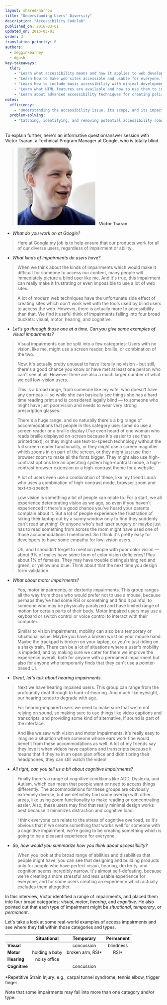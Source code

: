 ```yaml
---
layout: shared/narrow
title: "Understanding Users' Diversity"
description: "Accessibility Codelab"
published_on: 2016-03-01
updated_on: 2016-03-01
order: 3
translation_priority: 0
authors:
  - megginkearney
  - dgash
key-takeaways:
  tldr: 
    - "Learn what accessibility means and how it applies to web development."
    - "Learn how to make web sites accessible and usable for everyone."
    - "Learn how to include basic accessibility with minimal development impace."
    - "Learn what HTML features are available and how to use them to improve accessibility."
    - "Learn about advanced accessibility techniques for creating polished accessibility experiences."
notes:
  efficiency:
    - "Understanding the accessibility issue, its scope, and its impact can make you a better web developer."
  problem-solving:
    - "Catching, identifying, and removing potential accessibility roadblocks before they happen can improve your development process and reduce maintenance requirements."
---
```


To explain further, here's an informative question/answer session with Victor Tsaran, a Technical Program Manager at Google, who is totally blind.

>![Victor Tsaran](imgs/victor_tsaran.jpg)&nbsp;&nbsp;&nbsp;**Victor Tsaran**

 - *What do you work on at Google?*
>Here at Google my job is to help ensure that our products work for all of our diverse users, regardless of impairment or ability.

 - *What kinds of impairments do users have?*
>When we think about the kinds of impairments which would make it difficult for someone to access our content, many people will immediately picture a blind user like me. And it's true, this impairment can really make it frustrating or even impossible to use a lot of web sites.
>
>A lot of modern web techniques have the unfortunate side effect of creating sites which don't work well with the tools used by blind users to access the web. However, there is actually more to accessibility than that. We find it useful think of impairments falling into four broad buckets: visual, motor, hearing, and cognitive.

 - *Let's go through those one at a time. Can you give some examples of visual impairments?*
>Visual impairments can be split into a few categories: Users with no vision, like me, might use a screen reader, braille, or combination of the two.
>
>Now, it's actually pretty unusual to have literally no vision - but still, there's a good chance you know or have met at least one person who can't see at all. However there are also a much larger number of what we call low-vision users.
>
>This is a broad range, from someone like my wife, who doesn't have any corneas &mdash; so while she can basically see things she has a hard time reading print and is considered legally blind &mdash; to someone who might have just poor vision and needs to wear very strong prescription glasses.
>
>There's a huge range, and so naturally there's a big range of accommodations that people in this category use: some do use a screen reader or a braille display (I've even heard of one woman who reads braille displayed on-screen because it's easier to see than printed text), or they might use text-to-speech technology without the full screen reader functionality, or they might use a screen magnifier which zooms in on part of the screen, or they might just use their browser zoom to make all the fonts bigger. They might also use high-contrast options like an operating system high-contrast mode, a high-contrast browser extension or a high-contrast theme for a website. 
>
>A lot of users even use a combination of these, like my friend Laura who uses a combination of high-contrast mode, browser zoom and text-to-speech.
>
>Low vision is something a lot of people can relate to. For a start, we all experience deteriorating vision as we age, so even if you haven't experienced it there's a good chance you've heard your parents complain about it. But a lot of people experience the frustration of taking their laptop out by a sunny window only to find they suddenly can't read anything! Or anyone who's had laser surgery or maybe just has to read something from across the room might have used one of those accommodations I mentioned. So I think it's pretty easy for developers to have some empathy for low-vision users.
>
>Oh, and I shouldn't forget to mention people with poor color vision &mdash; about 9% of males have some form of color vision deficiency! Plus about 1% of females. They may have trouble distinguishing red and green, or yellow and blue. Think about that the next time you design form validation.

 - *What about motor impairments?*
>Yes, motor impairments, or dexterity impairments. This group ranges all the way from those who would prefer not to use a mouse, because perhaps they've had some RSI or something and find it painful, to someone who may be physically paralyzed and have limited range of motion for certain parts of their body. Motor impaired users may use a keyboard or switch control or voice control to interact with their computer.
>
>Similar to vision impairments, mobility can also be a temporary or situational issue: Maybe you have a broken wrist on your mouse hand. Maybe the trackpad is broken on your laptop, or you're just riding on a shaky train. There can be a lot of situations where a user's mobility is impeded, and by making sure we cater for them we improve the experience overall, both for anyone with a permanent impairment but also for anyone who temporarily finds that they can't use a pointer-based UI.

 - *Great, let's talk about hearing impairments.*
>Next we have hearing impaired users. This group can range from the profoundly deaf through to hard-of-hearing. And much like eyesight, our hearing tends to degrade with age.
>
>For hearing-impaired users we need to make sure that we're not relying on sound, so making sure to use things like video captions and transcripts, and providing some kind of alternative, if sound is part of the interface.
>
>And like we saw with vision and motor impairments, it's really easy to imagine a situation where someone whose ears work fine would benefit from these accommodations as well. A lot of my friends say they love it when videos have captions and transcripts because it means that if they're in an open plan office and didn't bring their headphones, they can still watch the video!

 - *All right, can you tell us a bit about cognitive impairments?*
>Finally there's a range of cognitive conditions like ADD, Dyslexia, and Autism, which can mean that people want or need to access things differently. The accommodations for these groups are obviously extremely diverse, but we definitely find some overlap with other areas, like using zoom functionality to make reading or concentrating easier. Also, these users may find that really minimal design works best because it minimizes distraction and cognitive load. 
>
>I think everyone can relate to the stress of cognitive overload, so it's obvious that if we create something that works well for someone with a cognitive impairment, we're going to be creating something which is going to be a pleasant experience for everyone.

 - *So, how would you summarize how you think about accessibility?*
>When you look at the broad range of abilities and disabilities that people might have, you can see that designing and building products only for people who have perfect vision, hearing, dexterity, and cognition seems incredibly narrow. It's almost self-defeating, because we're creating a more stressful and less usable experience for everyone, and for some users creating an experience which actually excludes them altogether.

In this interview, Victor identified a range of impairments, and placed them into four broad categories: *visual*, *motor*, *hearing*, and *cognitive*. He also pointed out that each type of impairment might be *situational*, *temporary*, or *permanent*. 

Let's take a look at some real-world examples of access impairments and see where they fall within those categories and types.

| &nbsp;        | Situational  | Temporary | Permanent |
|:----          |:----:        |:----:     |:----:     |
| **Visual**    |              |concussion |blindness  |
| **Motor**     |holding a baby|broken arm, RSI* |RSI* |
| **Hearing**   |noisy office  |           |           |
| **Cognitive** |              |concussion |           | 

*Repetitive Strain Injury: e.g., carpal tunnel syndrome, tennis elbow, trigger finger

Note that some impairments may fall into more than one category and/or type.
